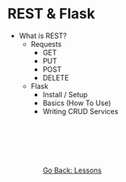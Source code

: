 # REST & Flask
* What is REST?
    * Requests
        * GET
        * PUT
        * POST
        * DELETE
    * Flask
        * Install / Setup
        * Basics (How To Use)
        * Writing CRUD Services
\
\
\
\
\
\
\
[Go Back: Lessons](../../lessons/README.md)
